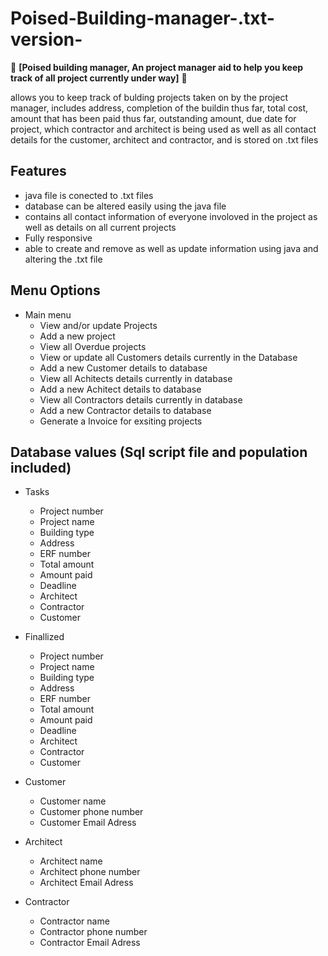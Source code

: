 # Poised-Building-manager-.txt-version-

🚀 **[Poised building manager, An project manager aid to help you keep track of all project currently under way]** 🚀

allows you to keep track of bulding projects taken on by the project manager, includes address, completion of the buildin thus far,
total cost, amount that has been paid thus far, outstanding amount, due date for project, which contractor and architect is being used
as well as all contact details for the customer, architect and contractor, and is stored on .txt files

## Features

* java file is conected to .txt files
* database can be altered easily using the java file
* contains all contact information of everyone involoved in the project as well as details on all current projects
* Fully responsive
* able to create and remove as well as update information using java and altering the .txt file

## Menu Options 

- Main menu
    - View and/or update Projects
    - Add a new project
    - View all Overdue projects
    - View or update all Customers details currently in the Database
    - Add a new Customer details to database
    - View all Achitects details currently in database
    - Add a new Achitect details to database
    - View all Contractors details currently in database
    - Add a new Contractor details to database
    - Generate a Invoice for exsiting projects

## Database values (Sql script file and population included)
- Tasks
  - Project number
  - Project name
  - Building type
  - Address
  - ERF number
  - Total amount
  - Amount paid
  - Deadline
  - Architect
  - Contractor
  - Customer
    
- Finallized
  - Project number
  - Project name
  - Building type
  - Address
  - ERF number
  - Total amount
  - Amount paid
  - Deadline
  - Architect
  - Contractor
  - Customer

- Customer
  - Customer name
  - Customer phone number
  - Customer Email Adress

- Architect
  - Architect name
  - Architect phone number
  - Architect Email Adress

- Contractor
  - Contractor name
  - Contractor phone number
  - Contractor Email Adress
